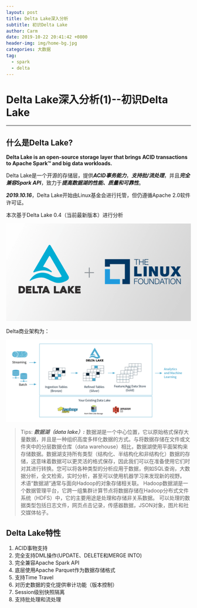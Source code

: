 ```yaml
---
layout: post
title: Delta Lake深入分析
subtitle: 初识Delta Lake
author: Carm
date: 2019-10-22 20:41:42 +0800
header-img: img/home-bg.jpg
categories: 大数据
tag:
  - spark
  - delta
---
```

# Delta Lake深入分析(1)--初识Delta Lake
---

## 什么是Delta Lake?

**Delta Lake is an open-source storage layer that brings ACID transactions to Apache Spark™ and big data workloads.**

Delta Lake是一个开源的存储层，提供***ACID事务能力***，***支持批/流处理***，并且***完全兼容Spark API***，致力于***提高数据湖的性能、质量和可靠性***。


***2019.10.16***，Delta Lake开始由Linux基金会进行托管，但仍遵循Apache 2.0软件许可证。


本次基于Delta Lake 0.4（当前最新版本）进行分析


![delta + linux](/img/delta/Delta-Lake3-Linux.png)


Delta商业架构为：

![商业架构](/img/delta/Delta-Lake-marketecture-0423c.png)

> Tips:
***数据湖（data lake）:*** 数据湖是一个中心位置，它以原始格式保存大量数据，并且是一种组织高度多样化数据的方式。与将数据存储在文件或文件夹中的分层数据仓库（data warehouse）相比，数据湖使用平面架构来存储数据。数据湖支持所有类型（结构化、半结构化和非结构化）数据的存储，这意味着数据可以更灵活的格式保存，因此我们可以在准备使用它们时对其进行转换。您可以将各种类型的分析应用于数据，例如SQL查询，大数据分析，全文检索，实时分析，甚至可以使用机器学习来发现新的视野。
术语“数据湖”通常与面向Hadoop的对象存储相关联。
Hadoop数据湖是一个数据管理平台，它跨一组集群计算节点将数据存储在Hadoop分布式文件系统（HDFS）中，它的主要用途是处理和存储非关系数据。 可以处理的数据类型包括日志文件，网页点击记录，传感器数据，JSON对象，图片和社交媒体帖子。

## Delta Lake特性
1.  ACID事物支持
2.  完全支持DML操作(UPDATE、DELETE和MERGE INTO)
3.  完全兼容Apache Spark API
4. 	底层使用Apache Parquet作为数据存储格式
5.  支持Time Travel
6. 	对历史数据的变化提供审计功能（版本控制）
7.	Session级别快照隔离
8.	支持批处理和流处理
